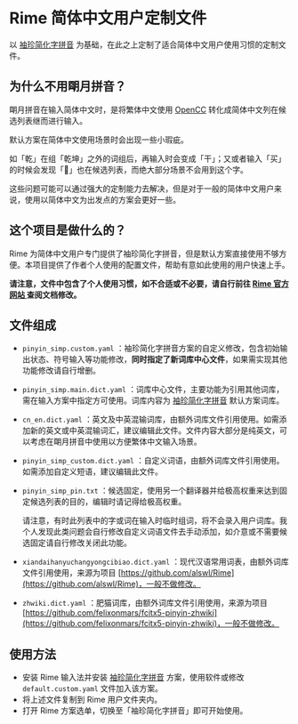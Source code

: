 # Rime 简体中文用户定制文件
以 [袖珍简化字拼音](https://github.com/rime/rime-pinyin-simp) 为基础，在此之上定制了适合简体中文用户使用习惯的定制文件。

## 为什么不用朙月拼音？

朙月拼音在输入简体中文时，是将繁体中文使用 [OpenCC](https://github.com/BYVoid/OpenCC) 转化成简体中文列在候选列表继而进行输入。

默认方案在简体中文使用场景时会出现一些小瑕疵。

如「乾」在组「乾坤」之外的词组后，再输入时会变成「干」；又或者输入「买」的时候会发现「𧹒」也在候选列表，而绝大部分场景不会用到这个字。

这些问题可能可以通过强大的定制能力去解决，但是对于一般的简体中文用户来说，使用以简体中文为出发点的方案会更好一些。

## 这个项目是做什么的？

Rime 为简体中文用户专门提供了袖珍简化字拼音，但是默认方案直接使用不够方便。本项目提供了作者个人使用的配置文件，帮助有意如此使用的用户快速上手。

**请注意，文件中包含了个人使用习惯，如不合适或不必要，请自行前往 [Rime 官方网站 ](https://rime.im/)查阅文档修改。**

## 文件组成

- `pinyin_simp.custom.yaml` ：袖珍简化字拼音方案的自定义修改，包含初始输出状态、符号输入等功能修改，**同时指定了新词库中心文件**，如果需实现其他功能修改请自行增删。

- `pinyin_simp.main.dict.yaml` ：词库中心文件，主要功能为引用其他词库，需在输入方案中指定方可使用。词库内容为 [袖珍简化字拼音](https://github.com/rime/rime-pinyin-simp) 默认方案词库。

- `cn_en.dict.yaml` ：英文及中英混输词库，由额外词库文件引用使用。如需添加新的英文或中英混输词汇，建议编辑此文件。文件内容大部分是纯英文，可以考虑在朙月拼音中使用以方便繁体中文输入场景。

- `pinyin_simp_custom.dict.yaml` ：自定义词语，由额外词库文件引用使用。如需添加自定义短语，建议编辑此文件。

- `pinyin_simp_pin.txt` ：候选固定，使用另一个翻译器并给极高权重来达到固定候选列表的目的，编辑时请记得给极高权重。

  请注意，有时此列表中的字或词在输入时临时组词，将不会录入用户词库。我个人发现此类问题会自行修改自定义词语文件去手动添加，如介意或不需要候选固定请自行修改关闭此功能。
  
- `xiandaihanyuchangyongcibiao.dict.yaml` ：现代汉语常用词表，由额外词库文件引用使用，来源为项目 [https://github.com/alswl/Rime](https://github.com/alswl/Rime)，一般不做修改。
  
- ``zhwiki.dict.yaml`` ：肥猫词库，由额外词库文件引用使用，来源为项目 [https://github.com/felixonmars/fcitx5-pinyin-zhwiki](https://github.com/felixonmars/fcitx5-pinyin-zhwiki)，一般不做修改。

## 使用方法

- 安装 Rime 输入法并安装 [袖珍简化字拼音](https://github.com/rime/rime-pinyin-simp) 方案，使用软件或修改 `default.custom.yaml` 文件加入该方案。
- 将上述文件复制到 Rime 用户文件夹内。
-  打开 Rime 方案选单，切换至「袖珍简化字拼音」即可开始使用。